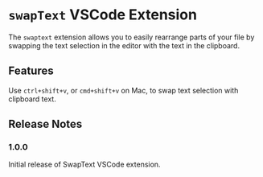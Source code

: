 # `swapText` VSCode Extension

The `swaptext` extension allows you to easily rearrange parts of your file by swapping the text selection in the editor with the text in the clipboard.

## Features

Use `ctrl+shift+v`, or `cmd+shift+v` on Mac, to swap text selection with clipboard text.

## Release Notes

### 1.0.0

Initial release of SwapText VSCode extension.
